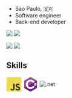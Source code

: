 - Sao Paulo,  :brazil:
- Software engineer 
- Back-end developer

<div style="display:inline-block"> 
  <a href="https://github.com/Guilhermessimoes01"></a>
  <img height="140em" src="https://github-readme-stats.vercel.app/api?username=Guilhermessimoes01&show_icons=true&theme=dracula&include_all_commits=true&count_private=true" /> 
  <img height="140em" src="https://github-readme-stats.vercel.app/api/top-langs/?username=Guilhermessimoes01&layout=compact&langs_count=16&theme=dracula" />
</div>

<a href = "https://www.linkedin.com/in/guilherme-simoes-12514b194/" target="_blank"><img src="https://img.shields.io/badge/-LinkedIn-%230077B5?style=for-the-badge&logo=linkedin&logoColor=white" target="_blank"></a>
  <a href="https://www.instagram.com/guilheessimoes/" target="_blank"><img src="https://img.shields.io/badge/-Instagram-%23E4405F?style=for-the-badge&logo=instagram&logoColor=white" target="_blank"></a>

## Skills

<img align="center" alt="Js" heigth="28" width="40" src="https://raw.githubusercontent.com/devicons/devicon/master/icons/javascript/javascript-original.svg"> <img align="center" alt="C#" heigth="30" width="40" src="https://raw.githubusercontent.com/devicons/devicon/master/icons/csharp/csharp-original.svg">
<img align="center" alt=".net" heigth="30" width="40" src="https://raw.githubusercontent.com/devicons/devicon/master/icons/dotnet/dotnet-original.png">
